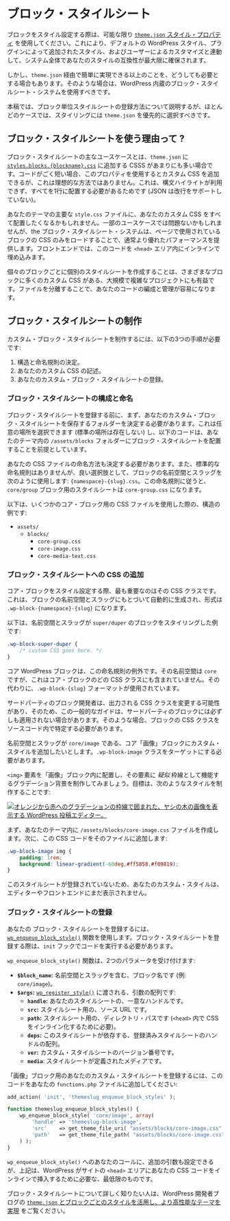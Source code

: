 <!-- 
# Block Stylesheets
 -->

# ブロック・スタイルシート

<!-- 
When styling blocks, you should always do so via the [`theme.json` styles property](https://developer.wordpress.org/themes/global-settings-and-styles/styles/) if possible. This ensures that your styles have the best compatibility across the system, working alongside the default WordPress styles, those added by plugins, and user customizations.
 -->

ブロックをスタイル設定する際は、可能な限り [`theme.json` スタイル・プロパティ](https://developer.wordpress.org/themes/global-settings-and-styles/styles/) を使用してください。これにより、デフォルトの WordPress スタイル、プラグインによって追加されたスタイル、およびユーザーによるカスタマイズと連動して、システム全体であなたのスタイルの互換性が最大限に確保されます。

<!-- 
But there are times when you simply need to step outside of what’s easily achievable via `theme.json`. For those cases, you should use WordPress’ built-in block stylesheets system.
 -->

しかし、`theme.json` 経由で簡単に実現できる以上のことを、どうしても必要とする場合もあります。そのような場合は、WordPress 内蔵のブロック・スタイルシート・システムを使用すべきです。

<!-- 
In this article, you will learn how to register per-block stylesheets, but remember that `theme.json` should be your first choice for styling in most cases.
 -->

本稿では、ブロック単位スタイルシートの登録方法について説明するが、ほとんどのケースでは、スタイリングには `theme.json` を優先的に選択すべきです。

<!-- 
## Why use block stylesheets?
 -->

## ブロック・スタイルシートを使う理由って ?

<!-- 
The primary use case for block stylesheets is when you have too much CSS to add to [`styles.blocks.{blockname}.css`](https://developer.wordpress.org/themes/global-settings-and-styles/styles/styles-reference/#css) in `theme.json`. This property allows you to add custom CSS, but it’s only ideal when it’s just a small bit of code. This is because you lose out on syntax highlighting and must place everything in a single line (JSON doesn’t support line breaks).
 -->

ブロック・スタイルシートの主なユースケースとは、`theme.json` に [`styles.blocks.{blockname}.css`](https://developer.wordpress.org/themes/global-settings-and-styles/styles/styles-reference/#css) に追加する CSSS があまりにも多い場合です。コードがごく短い場合、このプロパティを使用するとカスタム CSS を追加できるが、これは理想的な方法ではありません。これは、構文ハイライトが利用できず、すべてを1行に配置する必要があるためです (JSON は改行をサポートしていない)。

<!-- 
You may also be tempted to put all your custom CSS into your theme’s primary `style.css` file. That may be OK for some use cases, but the block stylesheets system often offers better performance by only loading the block’s CSS if the block is in use on a page. On the front end, it will also inline this code within the `<head>` area.
 -->

あなたのテーマの主要な `style.css` ファイルに、あなたのカスタム CSS をすべて配置したくなるかもしれません。一部のユースケースでは問題ないかもしれませんが、the ブロック・スタイルシート・システムは、ページで使用されているブロックの CSS のみをロードすることで、通常より優れたパフォーマンスを提供します。フロントエンドでは、このコードを `<head>` エリア内にインラインで埋め込みます。

<!-- 
Creating separate stylesheets for individual blocks is also beneficial for larger and more complex projects that have a lot of custom CSS for many different blocks. The separation of the files makes it easier to organize and manage your code.
 -->

個々のブロックごとに個別のスタイルシートを作成することは、さまざまなブロックに多くのカスタム CSS がある、大規模で複雑なプロジェクトにも有益です。ファイルを分離することで、あなたのコードの編成と管理が容易になります。

<!-- 
## Creating block stylesheets
 -->

## ブロック・スタイルシートの制作

<!-- 
To create custom block stylesheets, there are three steps you must take:
 -->

カスタム・ブロック・スタイルシートを制作するには、以下の3つの手順が必要です:

<!-- 
1.  Decide on an organizational and naming scheme.
2.  Write your custom CSS.
3.  Register your custom block stylesheet(s).
 -->

1.  構造と命名規則の決定。
2.  あなたのカスタム CSS の記述。
3.  あなたのカスタム・ブロック・スタイルシートの登録。

<!-- 
### Organizing and naming block stylesheets
 -->

### ブロック・スタイルシートの構成と命名

<!-- 
Before registering a block stylesheet, you first need to know what folder you will store your custom block stylesheets in. This can be anywhere you choose (there is no standard location), and the code below will assume you are putting block stylesheets in an `/assets/blocks` folder in your theme.
 -->

ブロック・スタイルシートを登録する前に、まず、あなたのカスタム・ブロック・スタイルシートを保存するフォルダーを決定する必要があります。これは任意の場所を選択できます (標準の場所は存在しない) し、以下のコードは、あなたのテーマ内の `/assets/blocks` フォルダーにブロック・スタイルシートを配置することを前提としています。

<!-- 
You should also decide on how you will name your CSS files. Again, there is no standard naming convention, but a good option is to use the block namespace and slug like so: `{namespace}-{slug}.css`. With this naming convention, a stylesheet for the `core/group` block would become `core-group.css`.
 -->

あなたの CSS ファイルの命名方法も決定する必要があります。また、標準的な命名規則はありませんが、良い選択肢として、ブロックの名前空間とスラッグを次のように使用します: `{namespace}-{slug}.css`。この命名規則に従うと、`core/group` ブロック用のスタイルシートは `core-group.css` になります。

<!-- 
Here is an example structure of what this could look like with CSS files for a few core blocks:
 -->

以下は、いくつかのコア・ブロック用の CSS ファイルを使用した際の、構造の例です:

*   `assets/`
    *   `blocks/`
        *   `core-group.css`
        *   `core-image.css`
        *   `core-media-text.css`

<!-- 
### Adding CSS to a block stylesheet
 -->

### ブロック・スタイルシートへの CSS の追加

<!-- 
To style a core block, the most important thing you need to know is its CSS class. This is automatically generated according to the block’s namespace and slug in the form of `.wp-block-{namespace}-{slug}`.
 -->

コア・ブロックをスタイル設定する際、最も重要なのはその CSS クラスです。これは、ブロックの名前空間とスラッグにもとづいて自動的に生成され、形式は `.wp-block-{namespace}-{slug}` になります。

<!-- 
Here is an example of styling a block with the namespace and slug of `super/duper` would look like:
 -->

以下は、名前空間とスラッグが `super/duper` のブロックをスタイリングした例です:

```css
.wp-block-super-duper {
	/* custom CSS goes here. */
}
```

<!-- 
Core WordPress blocks are an exception to this naming rule. Their namespace is `core`, but this is not included in any of the core blocks’ CSS classes. Instead, they use the `.wp-block-{slug}` format.
 -->

コア WordPress ブロックは、この命名規則の例外です。その名前空間は `core` ですが、これはコア・ブロックのどの CSS クラスにも含まれていません。その代わりに、`.wp-block-{slug}` フォーマットが使用されています。

<!-- 
It’s possible for third-party block developers to change the CSS class that gets output, so this general guide may not always be true for third-party blocks. In those cases, you will want to locate the block’s CSS class in the source code.
 -->

サードパーティのブロック開発者は、出力される CSS クラスを変更する可能性があり、そのため、この一般的なガイドは、サードパーティのブロックには必ずしも適用されない場合があります。そのような場合、ブロックの CSS クラスをソースコード内で特定する必要があります。

<!-- 
Suppose that you wanted to add some custom styling for the core Image block, which has the namespace and slug of `core/image`. You would need to target the `.wp-block-image` class.
 -->

名前空間とスラッグが `core/image` である、コア「画像」ブロックにカスタム・スタイルを追加したいとします。`.wp-block-image` クラスをターゲットにする必要があります。

<!-- 
Let’s try creating a gradient background, which essentially acts as a *faux* border for the `<img>` element within the Image block. The goal is to create a style that looks like this:
 -->

`<img>` 要素を「画像」ブロック内に配置し、その要素に *疑似* 枠線として機能するグラデーション背景を制作してみましょう。目標は、次のようなスタイルを制作することです:

<!-- 
[![WordPress post editor showing an image of palm trees with an orange-to-red gradient border.](https://i0.wp.com/developer.wordpress.org/files/2023/10/block-stylesheets-image-bg.jpg?resize=2048%2C923&ssl=1)](https://i0.wp.com/developer.wordpress.org/files/2023/10/block-stylesheets-image-bg.jpg?ssl=1)
 -->

[![オレンジから赤へのグラデーションの枠線で囲まれた、ヤシの木の画像を表示する WordPress 投稿エディター。](https://i0.wp.com/developer.wordpress.org/files/2023/10/block-stylesheets-image-bg.jpg?resize=2048%2C923&ssl=1)](https://i0.wp.com/developer.wordpress.org/files/2023/10/block-stylesheets-image-bg.jpg?ssl=1)

<!-- 
First, create an `/assets/blocks/core-image.css` file in your theme. Then, add this CSS code to it:
 -->

まず、あなたのテーマ内に `/assets/blocks/core-image.css` ファイルを作成します。次に、この CSS コードをそのファイルに追加します:

```css
.wp-block-image img {
	padding: 1rem;
	background: linear-gradient(-60deg,#ff5858,#f09819);
}
```

<!-- 
Because this stylesheet isn’t registered, your custom styles won’t show in the editor or on the front end yet.
 -->

このスタイルシートが登録されていないため、あなたのカスタム・スタイルは、エディターやフロントエンドにまだ表示されません。

<!-- 
### Registering a block stylesheet
 -->

### ブロック・スタイルシートの登録

<!-- 
To register your block stylesheet, you will use the [`wp_enqueue_block_style()`](https://developer.wordpress.org/reference/functions/wp_enqueue_block_style/) function. When registering block stylesheets, you should also execute the code on the `init` hook.
 -->

あなたの ブロック・スタイルシートを登録するには、[`wp_enqueue_block_style()`](https://developer.wordpress.org/reference/functions/wp_enqueue_block_style/) 関数を使用します。ブロック・スタイルシートを登録する際は、`init` フックでコードを実行する必要があります。

<!-- 
The `wp_enqueue_block_style()` function accepts two parameters:
 -->

`wp_enqueue_block_style()` 関数は、2つのパラメータを受け付けます:

<!-- 
*   **`$block_name`:** The block name, including both the namespace and slug (e.g., `core/image`).
*   **`$args`:** An array of arguments that is passed to [`wp_register_style()`](https://developer.wordpress.org/reference/functions/wp_register_style/):
    *   **`handle`:** A unique handle for your stylesheet.
    *   **`src`:** The source URL for the stylesheet.
    *   **`path`:** The directory path for the stylesheet (needed to inline the CSS in `<head>`).
    *   **`deps`:** An array of registered stylesheet handles this stylesheet depends on.
    *   **`ver`:** A custom stylesheet version number.
    *   **`media`**: The media for which the stylesheet has been defined.
 -->

*   **`$block_name`:** 名前空間とスラッグを含む、ブロック名です (例: `core/image`)。
*   **`$args`:** [`wp_register_style()`](https://developer.wordpress.org/reference/functions/wp_register_style/) に渡される、引数の配列です:
    *   **`handle`:** あなたのスタイルシートの、一意なハンドルです。
    *   **`src`:** スタイルシート用の、ソース URL です。
    *   **`path`:** スタイルシート用の、ディレクトリ・パスです (`<head>` 内で CSS をインライン化するために必要)。
    *   **`deps`:** このスタイルシートが依存する、登録済みスタイルシートのハンドルの配列。
    *   **`ver`:** カスタム・スタイルシートのバージョン番号です。
    *   **`media`**: スタイルシートが定義されたメディアです。

<!-- 
To register your custom stylesheet for the Image block, add this code to your `functions.php` file:
 -->

「画像」ブロック用のあなたのカスタム・スタイルシートを登録するには、このコードをあなたの `functions.php` ファイルに追加してください:

```php
add_action( 'init', 'themeslug_enqueue_block_styles' );

function themeslug_enqueue_block_styles() {
	wp_enqueue_block_style( 'core/image', array(
		'handle' => 'themeslug-block-image',
		'src'    => get_theme_file_uri( "assets/blocks/core-image.css" ),
		'path'   => get_theme_file_path( "assets/blocks/core-image.css" )
	) );
}
```

<!-- 
You can also configure additional arguments for your call to `wp_enqueue_block_style()`, but the above is the minimum needed for WordPress to inline your CSS code in the `<head>` area of the site.
 -->

`wp_enqueue_block_style()` へのあなたのコールに、追加の引数も設定できるが、上記は、WordPress がサイトの `<head>` エリアにあなたの CSS コードをインラインで挿入するために必要な、最低限のものです。

<!-- 
For a deeper dive into block stylesheets, check out [Leveraging theme.json and per-block styles for more performant themes](https://developer.wordpress.org/news/2022/12/leveraging-theme-json-and-per-block-styles-for-more-performant-themes/) on the WordPress Developer Blog.
 -->

ブロック・スタイルシートについて詳しく知りたい人は、WordPress 開発者ブログの [`theme.json` とブロックごとのスタイルを活用し、より高性能なテーマを実現](https://developer.wordpress.org/news/2022/12/leveraging-theme-json-and-per-block-styles-for-more-performant-themes/) をご覧ください。